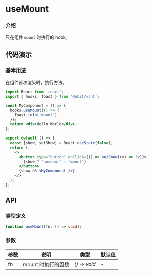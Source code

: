 # useMount

### 介绍

只在组件 `mount` 时执行的 hook。

## 代码演示

### 基本用法

在组件首次渲染时，执行方法。

```jsx | pure
import React from 'react';
import { hooks, Toast } from '@nbit/vant';

const MyComponent = () => {
  hooks.useMount(() => {
    Toast.info('mount');
  });
  return <div>Hello World</div>;
};

export default () => {
  const [show, setShow] = React.useState(false);
  return (
    <>
      <button type="button" onClick={() => setShow((v) => !v)}>
        {show ? 'unmount' : 'mount'}
      </button>
      {show && <MyComponent />}
    </>
  );
};
```

## API

### 类型定义

```ts
function useMount(fn: () => void);
```

### 参数

| 参数 | 说明               | 类型         | 默认值 |
| ---- | ------------------ | ------------ | ------ |
| fn   | mount 时执行的函数 | _() => void_ | -      |
